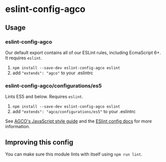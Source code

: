 # eslint-config-agco

## Usage

### eslint-config-agco

Our default export contains all of our ESLint rules, including EcmaScript 6+. 
It requires `eslint`.

1. `npm install --save-dev eslint-config-agco eslint`
2. add `"extends": "agco"` to your .eslintrc

### eslint-config-agco/configurations/es5

Lints ES5 and below. Requires `eslint`.

1. `npm install --save-dev eslint-config-agco eslint`
2. add `"extends": "agco/configurations/es5"` to your .eslintrc


See [AGCO's JavaScript style guide](https://github.com/agco/agco-codestyle) and
the [ESlint config docs](http://eslint.org/docs/user-guide/configuring#extending-configuration-files)
for more information.

## Improving this config

You can make sure this module lints with itself using `npm run lint`.
